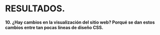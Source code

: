 # RESULTADOS.



**10. ¿Hay cambios en la visualización del sitio web? Porqué se
dan estos cambios entre tan pocas líneas de diseño CSS.**
